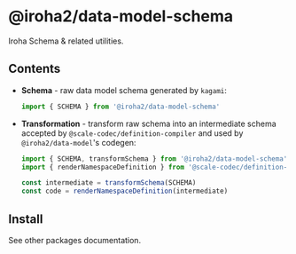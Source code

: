 # @iroha2/data-model-schema

Iroha Schema & related utilities.

## Contents

- **Schema** - raw data model schema generated by `kagami`:

  ```ts
  import { SCHEMA } from '@iroha2/data-model-schema'
  ```

- **Transformation** - transform raw schema into an intermediate schema accepted by `@scale-codec/definition-compiler` and used by `@iroha2/data-model`'s codegen:

  ```ts
  import { SCHEMA, transformSchema } from '@iroha2/data-model-schema'
  import { renderNamespaceDefinition } from '@scale-codec/definition-compiler'

  const intermediate = transformSchema(SCHEMA)
  const code = renderNamespaceDefinition(intermediate)
  ```

## Install

See other packages documentation.
